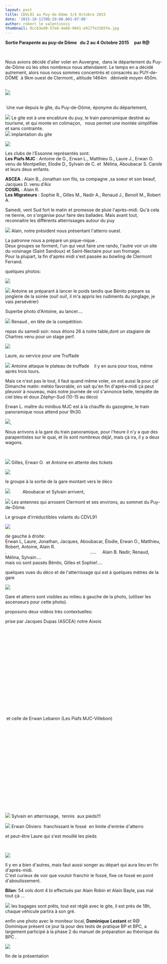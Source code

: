 ```yaml
---
layout: post
title: CDVL91 au Puy-de-Dôme 3/4 Octobre 2015
date: '2015-10-11T06:29:00.001-07:00'
author: robert le valentinois
thumbnail: 0cc63ed0-57e6-4e68-9041-e917fe3165fe.jpg
---
```

 **Sortie Parapente au puy-de Dôme&nbsp;&nbsp; du 2 au 4 Octobre 2015&nbsp;&nbsp;&nbsp;&nbsp; par R@**  

 &nbsp;
  
Nous avions décidé d'aller voler en Auvergne,&nbsp; dans le département du Puy-de-Dôme où les sites nombreux nous attendaient. Le temps en a décidé autrement, alors nous nous sommes concentrés et consacrés au PUY-de-DÔME&nbsp; à 9km ouest de Clermont., altitude 1464m&nbsp;&nbsp; dénivelé moyen 450m.&nbsp;  

[&nbsp;](581e6f68-6504-44e4-b1da-01e42952d415.jpg)
[  
](c2f38fa8-f9fd-415b-bb7a-6a1237d30f87.jpg)[![](4a96fa40-766a-4669-a7e5-093fb0c4ba4d.jpg)](860dfbdd-9309-45f2-9068-c15a75ae84dd.jpg)  
  

[  
](954645c8-9a17-4d8a-9e14-691b76115865.jpg)
&nbsp;Une vue depuis le gîte, du Puy-de-Dôme, éponyme du département,  

[![](241f660a-3edc-4b64-94f7-d01267f3bb08.jpg)](8bf194b2-41fc-43b6-80da-a5c5101c45f7.jpg)
Le gite est à une encablure du puy, le train panoramique destiné au tourisme, et qui monte en colimaçon, &nbsp; nous permet une montée simplifiée et sans contrainte.  
 ![](30c8ad8b-8107-4d4a-8cee-1bb618a85cc8.jpg) implantation du gite  
  
  

[![](76fe1b69-5ddd-4beb-8d9c-22ab7b5e000c.jpg)](25f41cd9-2db3-4e5b-8e34-331ef628926a.jpg)
  
  
  
Les clubs de l'Essonne représentés sont:  
**Les Piafs MJC** : Antoine de G., Erwan L., Matthieu G., Laure J., Erwan O. venu de Montpellier, Elodie D., Sylvain de C. et&nbsp; Mélina, Aboubacar S. Carole et leurs deux enfants.  
  
**ASCEA** : Alain B., Jonathan son fils, sa compagne ,sa soeur et son beauf, Jacques D. venu d'Aix  
**COSRL** : Alain R.  
**Les Migrateurs** : Sophie R., Gilles M., Nadir A., Renaud J., Benoit M., Robert A.  
  
Samedi, vent Sud fort le matin et promesse de pluie l'après-midi. Qu'à cela ne tienne, on s'organise pour faire des ballades. Mais avant tout, reconnaitre les différents atterrissages autour du puy  
  
  

[![](168af414-5f86-48fe-9c1a-f7fc6b6c8ecd.jpg)](4d208842-def6-4e87-a855-37e4b0dea538.jpg)
Alain, notre président nous présentant l'atterro ouest.  
  
La patronne nous a préparé un pique-nique .  
Deux groupes se forment, l'un qui veut faire une rando, l'autre voir un site du voisinage (Saint Sandoux) et Saint-Nectaire pour son fromage.  
Pour la plupart, la fin d'après midi s'est passée au bowling de Clermont Ferrand.  
  
quelques photos:  
  

[![](20e0a8be-d2ac-4700-bdb8-14528388597c.jpg)](747c73dc-2980-4fd0-ba86-6d958b7bfb05.jpg)
  

[![](57ccbb5f-074e-4fcc-8fb4-6d0c8e07d2a9.jpg)](d86b81fc-bfb1-475a-b8ec-e0b2dc83597f.jpg)
Antoine se préparant à lancer le poids tandis que Bénito prépare sa jonglerie de la soirée (oui! oui!, il m'a appris les rudiments du jonglage, je vais persévérer)  
  
  
  
  
  
  
Superbe photo d'Antoine, au lancer....  

[![](1f9dea05-98cf-45e7-990e-a4f37ef1ee95.jpg)](01fd4a7e-7d92-4fc9-9b58-4b40edfcecdf.jpg)
Renaud , en tête de la compétition.  
  
repas du samedi soir: nous étions 26 à notre table,dont un stagiaire de Chartres venu pour un stage perf.  

[![](4f5281a8-2f56-48ad-b2c0-a1390e03ec52.jpg)](80ded5c3-cfa6-4bb7-92fc-5892e055b64f.jpg)
  
Laure, au service pour une Truffade  
  
  

[![](e17a2721-0214-4982-b0b6-78353913b934.jpg)](a742ea6d-14f1-4d52-a1bb-eeec5d81cfbd.jpg)
Antoine attaque le plateau de truffade&nbsp;&nbsp;&nbsp; il y en aura pour tous, même après trois tours.  
  
  
Mais ce n'est pas le tout, il faut quand même voler, on est aussi là pour çà!  
Dimanche matin: météo favorable, on sait qu'en fin d'après-midi çà peut pleuvoir à nouveau, mais notre journée de vol s'annonce belle, tempête de ciel bleu et doux Zéphyr-Sud (10-15 au déco)  
  
Erwan L. maître du minibus MJC est à la chauffe du gazogène, le train panoramique nous attend pour 9h30.  

[![](257cb9eb-a607-42f8-98cd-1e76bbd9c69e.jpg)&nbsp;](dfe7bb35-d497-4838-82fa-797cf7779d62.jpg)

  

 Nous arrivons à la gare du train panoramique, pour l'heure il n'y a que des parapentistes sur le quai, et ils sont nombreux déjà!, mais çà ira, il y a deux wagons.

[  
](088b314f-b263-4e49-a025-ea713b60977a.jpg)

[![](002cf405-d501-4e58-8de1-38ba8b4ef96c.jpg)](a58f7733-4de1-46e0-b79e-82added6d1e5.jpg)
Gilles, Erwan O.&nbsp; et Antoine en attente des tickets  
  
  

[![](e9e5ee1c-d949-4df5-a82c-8eb7b2c2e039.jpg)](088b314f-b263-4e49-a025-ea713b60977a.jpg)
  
le groupe à la sortie de la gare montant vers le déco  
  

[![](66320d62-2150-42f2-9b34-d5bcfc0082fe.jpg)](c20329cf-09a4-490b-b0f6-d0fffd54f0b7.jpg)
&nbsp;&nbsp;&nbsp;&nbsp;&nbsp;&nbsp;&nbsp;&nbsp; Aboubacar et Sylvain arrivent,  
  

[![](6ff53c32-7e13-4362-8146-b736eebc00cb.jpg)](1b256b48-eff4-4aba-af25-f5e5613d7510.jpg)
Les antennes qui arrosent Clermont et ses environs, au sommet du Puy-de-Dôme.  
  
Le groupe d'irréductibles volants du CDVL91  

[![](de75c050-5197-43e8-a38c-97c1a0fb6e40.jpg)](2961f56f-2a5c-4cf5-9193-0be8c2c5cdb9.jpg)
  
de gauche à droite:  
Erwan L, Laure, Jonathan, Jacques, Aboubacar, Élodie, Erwan O., Matthieu, Robert, Antoine, Alain R.  
. &nbsp; &nbsp; &nbsp; &nbsp; &nbsp; &nbsp; &nbsp; &nbsp; &nbsp; &nbsp; &nbsp; &nbsp; &nbsp; &nbsp; &nbsp; &nbsp; &nbsp; &nbsp; &nbsp; &nbsp; &nbsp; &nbsp; &nbsp; &nbsp; &nbsp; &nbsp; &nbsp; &nbsp; &nbsp; &nbsp; &nbsp; &nbsp; &nbsp;&nbsp; ..... &nbsp; &nbsp; Alain B. Nadir, Renaud, Mélina, Sylvain....  
mais où sont passés Bénito, Gilles et Sophie!....  
  
  
quelques vues du déco et de l'atterrissage qui est à quelques mètres de la gare  

[![](3bd489e3-05bb-4772-816e-d99f05f0e7ef.jpg)](3bd489e3-05bb-4772-816e-d99f05f0e7ef.jpg)
  
Gare et atterro sont visibles au milieu à gauche de la photo, (utiliser les ascenseurs pour cette photo).  
  
proposons deux vidéos très contextuelles:  
  
prise par Jacques Dupas (ASCEA) notre Aixois  
  

<object class="BLOG_video_class" height="266" id="BLOG_video-9655ca2fbd804ea7" width="320">
  </object>
  

  
&nbsp;et celle de Erwan Lebaron (Les Piafs MJC-Villebon)  
  

<object class="BLOG_video_class" height="266" id="BLOG_video-5c7c10a6f5ef7b08" width="320">
  </object>
  
  

[![](69d4544f-0ee9-41cc-92be-3502e2cf2edc.jpg)](b81ce3e0-d803-4956-b55f-7aaa09e37ec7.jpg)
Sylvain en atterrissage,&nbsp; tennis&nbsp; aux pieds!!!  

[![](482e4ffb-7717-4384-a437-343977f20d7c.jpg)](1a628152-7d91-4b23-a2f2-e7894fa7ffca.jpg)
Erwan Oliviero&nbsp; franchissant le fossé&nbsp; en limite d'entrée d'atterro  
  
et peut-être Laure qui s'est mouillé les pieds  

[  
](dc70db41-6e5e-4f73-9df2-9b74aa49d2bd.jpg)

[![](8cc89af4-0762-4e6f-87b6-fbd9f5d93355.jpg)](6be04bc5-bb8f-4e6d-a07d-49f82065a02f.jpg)
  
  
Il y en a bien d'autres, mais faut aussi songer au départ qui aura lieu en fin d'après-midi.  
C'est curieux de voir que vouloir franchir le fossé, fixe ce fossé en point d'aboutissement.  
  
**Bilan**: 54 vols dont 4 bi effectués par Alain Robin et Alain Bayle, pas mal tout çà ...  
  
  

[![](4c2eded6-9a27-4d35-be57-f9de502542dc.jpg)](ecb92963-0813-41dc-bf07-efe7e99b112c.jpg)
les bagages sont prêts, tout est réglé avec le gite, il est près de 18h, chaque véhicule partira à son gré.  
  
  
  
enfin une photo avec le moniteur local, **Dominique Lestant** et R@  
Dominique présent ce jour là pour des tests de pratique BP et BPC, a largement participé à la phase 2 du manuel de préparation au théorique du BPC .  

[![](949f3a67-ed84-4556-9ffc-a925ba7c5e32.jpg)](dc70db41-6e5e-4f73-9df2-9b74aa49d2bd.jpg)
  
fin de la présentation  
  
  
  
  
  
  
  
  
